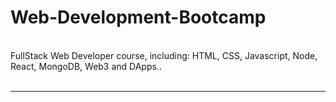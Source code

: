 # Web-Development-Bootcamp
<br>
FullStack Web Developer course, including: HTML, CSS, Javascript, Node, React, MongoDB, Web3 and DApps..
<br>
<br>

----
